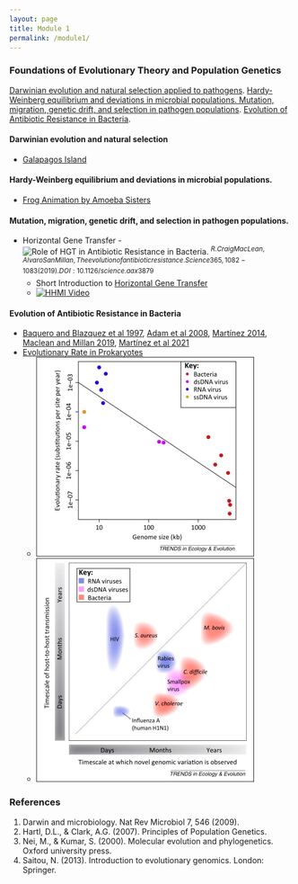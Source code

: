 ```yaml
---
layout: page
title: Module 1
permalink: /module1/
---
```


### Foundations of Evolutionary Theory and Population Genetics
[Darwinian evolution and natural selection applied to pathogens](https://cb3017.github.io/misc/2025/01/07/Darwinian-evolution-and-pathogens.html). [Hardy-Weinberg equilibrium and deviations in microbial populations. Mutation, migration, genetic drift, and selection in pathogen populations](https://cb3017.github.io/misc/2025/01/10/most-of-module-1.html). [Evolution of Antibiotic Resistance in Bacteria](https://cb3017.github.io/2025/01/13/intro-to-resistance.html).

#### Darwinian evolution and natural selection 

- [Galapagos Island](https://youtu.be/mcM23M-CCog)

#### Hardy-Weinberg equilibrium and deviations in microbial populations.

- [Frog Animation by Amoeba Sisters](https://youtu.be/7S4WMwesMts?feature=shared)

#### Mutation, migration, genetic drift, and selection in pathogen populations.

- Horizontal Gene Transfer
	-![Role of HGT in Antibiotic Resistance in Bacteria](https://www.science.org/cms/10.1126/science.aax3879/asset/2b79b7ae-02a0-4aa7-a49e-1604665a1f71/assets/graphic/365_1082_f1.jpeg). $^{R. Craig MacLean, Alvaro San Millan ,The evolution of antibiotic resistance.Science365,1082-1083(2019).DOI:10.1126/science.aax3879}$
	- Short Introduction to [Horizontal Gene Transfer](https://bio.libretexts.org/Bookshelves/Introductory_and_General_Biology/General_Biology_(Boundless)/20%3A_Phylogenies_and_the_History_of_Life/20.03%3A_Perspectives_on_the_Phylogenetic_Tree/20.3B%3A_Horizontal_Gene_Transfer)
	- [![HHMI Video](https://i.sstatic.net/Vp2cE.png)](https://youtu.be/dRY7DlTmtnw?feature=shared)

#### Evolution of Antibiotic Resistance in Bacteria
- [Baquero and Blazquez et al 1997](https://www.cell.com/action/showPdf?pii=S0169-5347%2897%2901223-8), [Adam et al 2008](https://link.springer.com/content/pdf/10.1186/1471-2148-8-52.pdf), [Martínez 2014](https://www.sciencedirect.com/science/article/pii/S174067491400002X/pdfft?md5=155a4a4f8e6697909d259903d7899f37&pid=1-s2.0-S174067491400002X-main.pdf), [Maclean and Millan 2019](https://www.science.org/doi/pdf/10.1126/science.aax3879), [Martínez et al 2021](https://pmc.ncbi.nlm.nih.gov/articles/PMC8404696/pdf/cmr.00050-19.pdf)
- [Evolutionary Rate in Prokaryotes](https://www.sciencedirect.com/science/article/pii/S0169534715000683/pdfft?md5=a007eff3004b420da9a44fb37b3a401f&pid=1-s2.0-S0169534715000683-main.pdf)
	- ![Biek et. al. 2015](figs/gr1.jpg)
	- ![Biek et. al. 2015](figs/gr2.jpg)


### References
1. Darwin and microbiology. Nat Rev Microbiol 7, 546 (2009).
2. Hartl, D.L., & Clark, A.G. (2007). Principles of Population Genetics.
3. Nei, M., & Kumar, S. (2000). Molecular evolution and phylogenetics. Oxford university press.
4. Saitou, N. (2013). Introduction to evolutionary genomics. London: Springer.